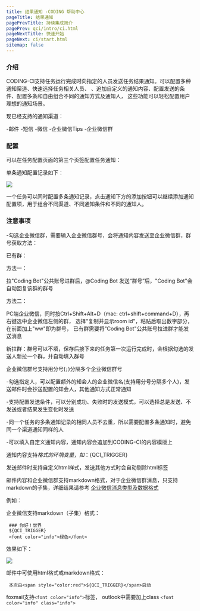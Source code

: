 ```yaml
---
title: 结果通知 -CODING 帮助中心
pageTitle: 结果通知
pagePrevTitle: 持续集成简介
pagePrev: qci/intro/ci.html
pageNextTitle: 快速开始
pageNext: ci/start.html
sitemap: false
---
```


### 介绍

CODING-CI支持任务运行完成时向指定的人员发送任务结果通知。可以配置多种通知渠道、快速选择任务相关人员、
、追加自定义的通知内容、配置发送的条件、配置多条和自由组合不同的通知方式及通知人，
这些功能可以轻松配置用户理想的通知场景。

现已经支持的通知渠道：

 -邮件
 -短信
 -微信
 -企业微信Tips
 -企业微信群
 
### 配置

可以在任务配置页面的第三个页签配置任务通知：

单条通知配置记录如下：

![](https://help-assets.codehub.cn/enterprise/20211026142906.png)

一个任务可以同时配置多条通知记录，点击通知下方的添加按钮可以继续添加通知配置项，用于组合不同渠道、不同通知条件和不同的通知人。

### 注意事项

 -勾选企业微信群，需要输入企业微信群号，会将通知内容发送至企业微信群，群号获取方法：
 
   已有群：
   
   方法一：
   
   拉"Coding Bot"公共账号进群后，@Coding Bot 发送“群号”后，"Coding Bot"会自动回复该群的群号
   
   方法二：
   
   PC端企业微信，同时按Ctrl+Shift+Alt+D（mac: ctrl+shift+command+D），再右键选中企业微信左侧的群，
   选择"复制并显示room id"，粘贴后取出数字部分，在前面加上"ww"即为群号，
   已有群需要将"Coding Bot"公共账号拉进群才能发送消息
   
   新拉群：群号可以不填，保存后接下来的任务第一次运行完成时，会根据勾选的发送人新拉一个群，并自动填入群号
   
   企业微信群号支持用分号(```;```)分隔多个企业微信群号

 -勾选指定人，可以配置额外的知会人的企业微信名(支持用分号分隔多个人)，发送邮件时会抄送配置的知会人，其他通知方式正常通知

 -支持配置发送条件，可以分别成功、失败时的发送模式，可以选择总是发送、不发送或者结果发生变化时发送
 
 -同一个任务的多条通知记录的相同人员不去重，所以需要配置多条通知时，避免同一个渠道通知同样的人
 
 -可以填入自定义通知内容，通知内容会追加到CODING-CI的内容模版上
 
   通知内容支持${}格式的环境变量，如：${QCI_TRIGGER}
 
   发送邮件时支持自定义html样式，发送其他方式时会自动剔除html标签
   
   邮件内容和企业微信群支持markdown格式，对于企业微信群消息，只支持markdown的子集，详细结果请参考 [企业微信消息类型及数据格式](https://work.weixin.qq.com/api/doc#14404/markdown%E7%B1%BB%E5%9E%8B)
 
   例如：
   
   企业微信支持markdown（子集）格式：
   
   ```
    ### 你好！世界    
    ${QCI_TRIGGER}
    <font color="info">绿色</font>
   ```
   
   效果如下：
   
![](https://help-assets.codehub.cn/enterprise/20211026143025.png)
   
   邮件中可使用html格式或markdown格式：
   
   ``` 
    本次由<span style="color:red">${QCI_TRIGGER}</span>启动
   ```
   
   foxmail支持```<font color="info">```标签， outlook中需要加上class ```<font color="info" class="info">```



